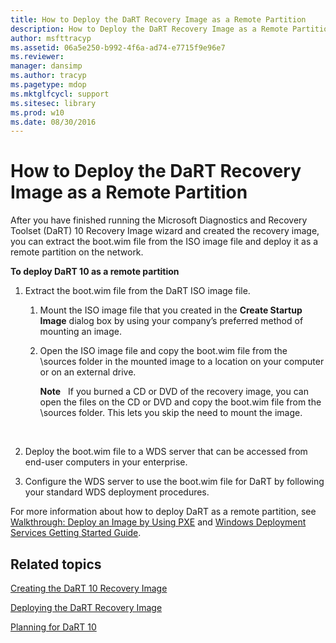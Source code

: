 ```yaml
---
title: How to Deploy the DaRT Recovery Image as a Remote Partition
description: How to Deploy the DaRT Recovery Image as a Remote Partition
author: msfttracyp
ms.assetid: 06a5e250-b992-4f6a-ad74-e7715f9e96e7
ms.reviewer: 
manager: dansimp
ms.author: tracyp
ms.pagetype: mdop
ms.mktglfcycl: support
ms.sitesec: library
ms.prod: w10
ms.date: 08/30/2016
---
```



# How to Deploy the DaRT Recovery Image as a Remote Partition


After you have finished running the Microsoft Diagnostics and Recovery Toolset (DaRT) 10 Recovery Image wizard and created the recovery image, you can extract the boot.wim file from the ISO image file and deploy it as a remote partition on the network.

**To deploy DaRT 10 as a remote partition**

1.  Extract the boot.wim file from the DaRT ISO image file.

    1.  Mount the ISO image file that you created in the **Create Startup Image** dialog box by using your company’s preferred method of mounting an image.

    2.  Open the ISO image file and copy the boot.wim file from the \\sources folder in the mounted image to a location on your computer or on an external drive.

        **Note**  
        If you burned a CD or DVD of the recovery image, you can open the files on the CD or DVD and copy the boot.wim file from the \\sources folder. This lets you skip the need to mount the image.

         

2.  Deploy the boot.wim file to a WDS server that can be accessed from end-user computers in your enterprise.

3.  Configure the WDS server to use the boot.wim file for DaRT by following your standard WDS deployment procedures.

For more information about how to deploy DaRT as a remote partition, see [Walkthrough: Deploy an Image by Using PXE](https://go.microsoft.com/fwlink/?LinkId=212108) and [Windows Deployment Services Getting Started Guide](https://go.microsoft.com/fwlink/?LinkId=212106).

## Related topics


[Creating the DaRT 10 Recovery Image](creating-the-dart-10-recovery-image.md)

[Deploying the DaRT Recovery Image](deploying-the-dart-recovery-image-dart-10.md)

[Planning for DaRT 10](planning-for-dart-10.md)

 

 





